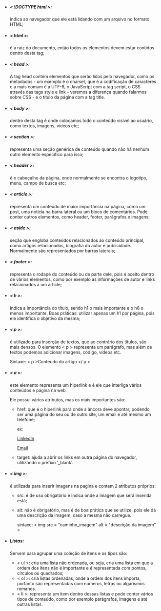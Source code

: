 - ##### < !DOCTYPE html >:

  indica ao navegador que ele está lidando com um arquivo no formato HTML;

- ##### < html >:

  é a raiz do documento, então todos os elementos devem estar contidos dentro desta tag;

- ##### < head >:

  A tag head contém elementos que serão lidos pelo navegador, como os metadados - um exemplo é o charset, que é a codificação de caracteres e a mais comum é a UTF-8, o JavaScript com a tag script, o CSS através das tags style e link - veremos a diferença quando falarmos sobre CSS - e o título da página com a tag title.

- ##### < body >:

  dentro desta tag é onde colocamos todo o conteúdo visível ao usuário, como textos, imagens, vídeos etc;	

- ##### < section >:

  representa uma seção genérica de conteúdo quando não há nenhum outro elemento específico para isso;

- ##### < header >:

  é o cabeçalho da página, onde normalmente se encontra o logotipo, menu, campo de busca etc;

- ##### < article >:

  representa um conteúdo de maior importância na página, como um post, uma notícia na barra lateral ou um bloco de comentários. Pode conter outros elementos, como header, footer, parágrafos e imagens;

- ##### < aside >:

  seção que engloba conteúdos relacionados ao conteúdo principal, como artigos relacionados, biografia do autor e publicidade. Normalmente são representados por barras laterais;

- ##### < footer >:

  representa o rodapé do conteúdo ou de parte dele, pois é aceito dentro de vários elementos, como por exemplo as informações de autor e links relacionados a um article;
  
- ##### < h >:

  indica a importância do título, sendo h1 o mais importante e o h6 o menos importante. Boas práticas: utilizar apenas um h1 por página, pois ele identifica o objetivo da mesma;

- ##### < p >:

  é utilizado para inserção de textos, que ao contrário dos títulos, são mais densos. O elemento < p > representa um parágrafo, mas além de textos podemos adicionar imagens, código, vídeos etc.

  Sintaxe: < p >Conteudo do artigo </ p >

- ##### < a >:

  este elemento representa um hiperlink e é ele que interliga vários conteúdos e página na web.

  Ele possui vários atributos, mas os mais importantes são:

  - href: que é o hiperlink para onde a âncora deve apontar, podendo ser uma página do seu ou de outro site, um email e até mesmo um telefone;

    ex:

    <a href="linkedin.com/in/mariane-carvalho-6690931b3/">LinkedIn</a>

    <a href="mailto:mscarvall@gmail.com">Email</a>

    

  - target: ajuda a abrir os links em outra página do navegador, utilizando o prefixo '_blank'.
  
- ##### < img >:

  é utilizada para inserir imagens na pagina e contem 2 atributos próprios:

  - src: é de uso obrigatório e indica onde a imagem que será inserida está;

  - alt: não é obrigatório, mas é de boa prática que se utilize, pois ele dá uma descrição da imagem, caso a mesma não carregue.

    sintaxe: < img src = "caminho_imagem" alt = "descrição da imagem" >

- ##### Listas:

  Servem para agrupar uma coleção de itens e os tipos são:

  - < ul >: cria uma lista não ordenada, ou seja, cria uma lista em que a ordem dos itens não é importante e é representada com pontos, círculos ou quadrados;
  - < ol >: cria listas ordenadas, onde a ordem dos itens importa, portanto são representadas com números, letras ou algarismos romanos.
  - < li >: representa um item dentro dessas listas e pode conter vários tipos de conteúdo, como por exemplo parágrafos, imagens e até outras listas.
